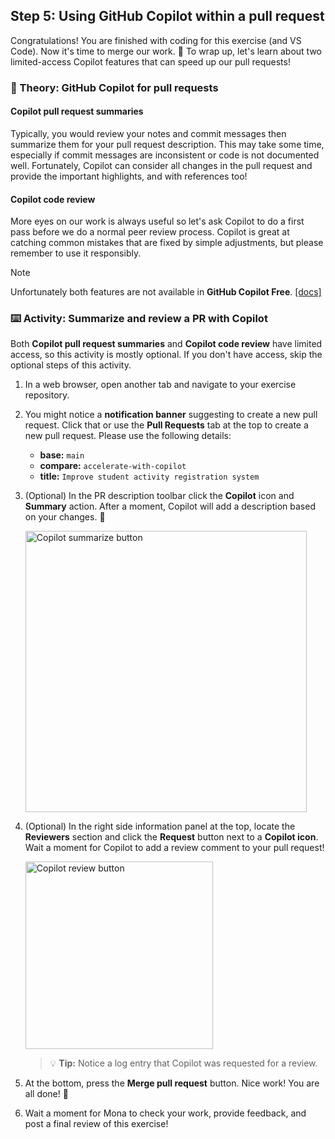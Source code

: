 ## Step 5: Using GitHub Copilot within a pull request

Congratulations! You are finished with coding for this exercise (and VS Code). Now it's time to merge our work. :tada: To wrap up, let's learn about two limited-access Copilot features that can speed up our pull requests!

### 📖 Theory: GitHub Copilot for pull requests

#### Copilot pull request summaries

Typically, you would review your notes and commit messages then summarize them for your pull request description. This may take some time, especially if commit messages are inconsistent or code is not documented well. Fortunately, Copilot can consider all changes in the pull request and provide the important highlights, and with references too!

#### Copilot code review

More eyes on our work is always useful so let's ask Copilot to do a first pass before we do a normal peer review process. Copilot is great at catching common mistakes that are fixed by simple adjustments, but please remember to use it responsibly.

> [!NOTE]
> Unfortunately both features are not available in **GitHub Copilot Free**. [[docs]](https://docs.github.com/en/copilot/using-github-copilot/code-review/using-copilot-code-review)

### :keyboard: Activity: Summarize and review a PR with Copilot

Both **Copilot pull request summaries** and **Copilot code review** have limited access, so this activity is mostly optional. If you don't have access, skip the optional steps of this activity.

1. In a web browser, open another tab and navigate to your exercise repository.

1. You might notice a **notification banner** suggesting to create a new pull request. Click that or use the **Pull Requests** tab at the top to create a new pull request. Please use the following details:

   - **base:** `main`
   - **compare:** `accelerate-with-copilot`
   - **title:** `Improve student activity registration system`

1. (Optional) In the PR description toolbar click the **Copilot** icon and **Summary** action. After a moment, Copilot will add a description based on your changes. :memo:

   <img alt="Copilot summarize button " width="450px" src="https://github.com/user-attachments/assets/7a712d8b-484d-41df-9353-bc2b397fc1e0">

1. (Optional) In the right side information panel at the top, locate the **Reviewers** section and click the **Request** button next to a **Copilot icon**. Wait a moment for Copilot to add a review comment to your pull request!

   <img alt="Copilot review button" width="300px" src="https://github.com/user-attachments/assets/39b15002-a235-4c25-b09d-6a8097e27b62">

   > 💡 **Tip:** Notice a log entry that Copilot was requested for a review.

1. At the bottom, press the **Merge pull request** button. Nice work! You are all done! :tada:

1. Wait a moment for Mona to check your work, provide feedback, and post a final review of this exercise!
